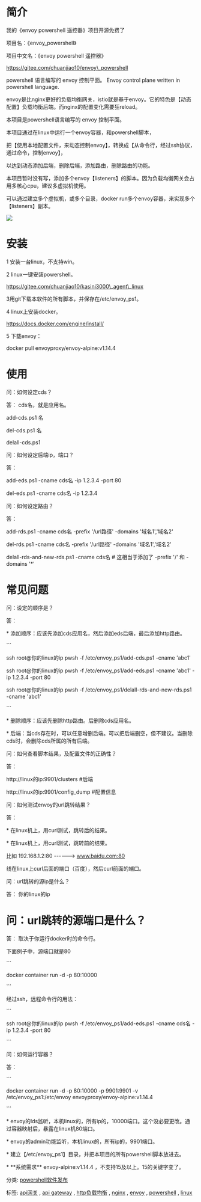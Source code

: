﻿# 简介

我的《envoy powershell 遥控器》项目开源免费了

项目名：《envoy\_powershell》

项目中文名：《envoy powershell 遥控器》

https://gitee.com/chuanjiao10/envoy\_powershell

powershell 语言编写的 envoy 控制平面。
Envoy control plane written in powershell language.

envoy是比nginx更好的负载均衡网关，istio就是基于envoy。它的特色是【动态配置】负载均衡后端。而nginx的配置变化需要狂reload。

本项目是powershell语言编写的 envoy 控制平面。

本项目通过在linux中运行一个envoy容器，和powershell脚本，

把【使用本地配置文件，来动态控制envoy】，转换成【从命令行，经过ssh协议，通过命令，控制envoy】，

以达到动态添加后端，删除后端，添加路由，删除路由的功能。

本项目暂时没有写，添加多个envoy【listeners】的脚本。因为负载均衡网关会占用多核心cpu，建议多虚拟机使用。

可以通过建立多个虚拟机，或多个目录，docker run多个envoy容器，来实现多个【listeners】副本。

![](https://img2020.cnblogs.com/blog/456691/202009/456691-20200925123207844-2066765351.png)

# **安装**

1 安装一台linux，不支持win。

2 linux一键安装powershell。

https://gitee.com/chuanjiao10/kasini3000\_agent\_linux

3用git下载本软件的所有脚本，并保存在/etc/envoy\_ps1。

4 linux上安装docker。

https://docs.docker.com/engine/install/

5 下载envoy：

docker pull envoyproxy/envoy-alpine:v1.14.4

# **使用**

问：如何设定cds？

答： cds名，就是应用名。

add-cds.ps1 名

del-cds.ps1 名

delall-cds.ps1

问：如何设定后端ip，端口？

答：

add-eds.ps1 -cname cds名 -ip 1.2.3.4 -port 80

del-eds.ps1 -cname cds名 -ip 1.2.3.4

问：如何设定路由？

答：

add-rds.ps1 -cname cds名 -prefix '/url路径' -domains '域名1','域名2'

del-rds.ps1 -cname cds名 -prefix '/url路径' -domains '域名1','域名2'

delall-rds-and-new-rds.ps1 -cname cds名  # 这相当于添加了  -prefix '/' 和 -domains '\*'

# **常见问题**

问：设定的顺序是？

答：

\*   添加顺序：应该先添加cds应用名，然后添加eds后端，最后添加http路由。

\`\`\`

ssh root@你的linux的ip pwsh -f /etc/envoy\_ps1/add-cds.ps1 -cname 'abc1'

ssh root@你的linux的ip pwsh -f /etc/envoy\_ps1/add-eds.ps1 -cname 'abc1' -ip 1.2.3.4 -port 80

ssh root@你的linux的ip pwsh -f /etc/envoy\_ps1/delall-rds-and-new-rds.ps1 -cname 'abc1'

\`\`\`

\*    删除顺序：应该先删除http路由。后删除cds应用名。

\*   后端：当cds存在时，可以任意增删后端。可以把后端删空，但不建议。当删除cds时，会删除cds所属的所有后端。

问：如何查看脚本结果，及配置文件的正确性？

答：

http://linux的ip:9901/clusters   #后端

http://linux的ip:9901/config\_dump   #配置信息

问：如何测试envoy的url跳转结果？

答：

\* 在linux机上，用curl测试，跳转后的结果。

\* 在linux机上，用curl测试，跳转前的结果。

比如 192.168.1.2:80 ------> www.baidu.com:80

线在linux上curl后面的端口（百度），然后curl前面的端口。

问：url跳转的源ip是什么？

答： 你的linux的ip

# 问：url跳转的源端口是什么？

答： 取决于你运行docker时的命令行。

下面例子中，源端口就是80

\`\`\`

docker container run -d -p 80:10000

\`\`\`

经过ssh，远程命令行的用法：

\`\`\`

ssh root@你的linux的ip pwsh -f /etc/envoy\_ps1/add-eds.ps1 -cname cds名 -ip 1.2.3.4 -port 80

\`\`\`

问：如何运行容器？

答：

\`\`\`

docker container run -d -p 80:10000 -p 9901:9901 -v /etc/envoy\_ps1:/etc/envoy envoyproxy/envoy-alpine:v1.14.4

\`\`\`

\*    envoy的lds监听，本机linux的，所有ip的，10000端口。这个没必要更改。通过容器映射后，暴露在linux机80端口。

\*    envoy的admin功能监听，本机linux的，所有ip的，9901端口。

\*  建立【/etc/envoy\_ps1】目录，并把本项目的所有powershell脚本放进去。

\*    \*\*系统需求\*\*  envoy-alpine:v1.14.4 ，不支持15及以上。15的关键字变了。

分类: [powershell软件发布](https://www.cnblogs.com/piapia/category/420582.html)

标签: [api网关](https://www.cnblogs.com/piapia/tag/api%E7%BD%91%E5%85%B3/) , [api gateway](https://www.cnblogs.com/piapia/tag/api%20gateway/) , [http负载均衡](https://www.cnblogs.com/piapia/tag/http%E8%B4%9F%E8%BD%BD%E5%9D%87%E8%A1%A1/) , [nginx](https://www.cnblogs.com/piapia/tag/nginx/) , [envoy](https://www.cnblogs.com/piapia/tag/envoy/) , [powershell](https://www.cnblogs.com/piapia/tag/powershell/) , [linux](https://www.cnblogs.com/piapia/tag/linux/)
